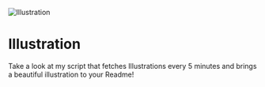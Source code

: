 ![Illustration](https://i.redd.it/6v567j18u0rb1.jpg?width=100&height=100)

# Illustration
Take a look at my script that fetches Illustrations every 5 minutes and brings a beautiful illustration to your Readme!